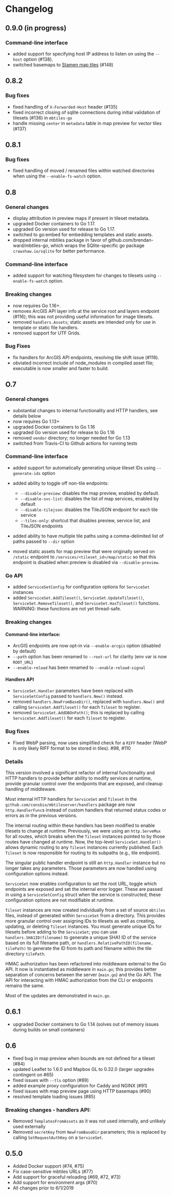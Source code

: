 # Changelog

## 0.9.0 (in progress)

### Command-line interface

-   added support for specifying host IP address to listen on using the `--host`
    option (#138).
-   switched basemaps to [Stamen map tiles](http://maps.stamen.com/) (#148)

## 0.8.2

### Bug fixes

-   fixed handling of `X-Forwarded-Host` header (#135)
-   fixed incorrect closing of sqlite connections during initial validation
    of tilesets (#136) in `mbtiles-go`
-   handle missing `center` in `metadata` table in map preview for vector tiles (#137)

## 0.8.1

### Bug fixes

-   fixed handling of moved / renamed files within watched directories when
    using the `--enable-fs-watch` option.

## 0.8

### General changes

-   display attribution in preview maps if present in tileset metadata.
-   upgraded Docker containers to Go 1.17.
-   upgraded Go version used for release to Go 1.17.
-   switched to go:embed for embedding templates and static assets.
-   dropped internal mbtiles package in favor of github.com/brendan-ward/mbtiles-go,
    which wraps the SQlite-specific go package `crawshaw.io/sqlite` for better
    performance.

### Command-line interface

-   added support for watching filesystem for changes to tilesets using
    `--enable-fs-watch` option.

### Breaking changes

-   now requires Go 1.16+.
-   removes ArcGIS API layer info at the service root and layers endpoint (#116);
    this was not providing useful information for image tilesets.
-   removed `handlers.Assets`; static assets are intended only for use in template
    or static file handlers.
-   removed support for UTF Grids.

### Bug Fixes

-   fix handlers for ArcGIS API endpoints, resolving tile shift issue (#116).
-   obviated incorrect include of node_modules in compiled asset file; executable
    is now smaller and faster to build.

## O.7

### General changes

-   substantial changes to internal functionality and HTTP handlers, see details below
-   now requires Go 1.13+
-   upgraded Docker containers to Go 1.16
-   upgraded Go version used for release to Go 1.16
-   removed `vendor` directory; no longer needed for Go 1.13
-   switched from Travis-CI to Github actions for running tests

### Command-line interface

-   added support for automatically generating unique tileset IDs using `--generate-ids` option
-   added ability to toggle off non-tile endpoints:

    -   `--disable-preview`: disables the map preview, enabled by default.
    -   `--disable-svc-list`: disables the list of map services, enabled by default
    -   `--disable-tilejson`: disables the TileJSON endpoint for each tile service
    -   `--tiles-only`: shortcut that disables preview, service list, and TileJSON endpoints

-   added ability to have multiple tile paths using a comma-delimited list of paths passed to `--dir` option

-   moved static assets for map preview that were originally served on `/static`
    endpoint to `/services/<tileset_id>/map/static` so that this endpoint is
    disabled when preview is disabled via `--disable-preview`.

### Go API

-   added `ServiceSetConfig` for configuration options for `ServiceSet` instances
-   added `ServiceSet.AddTileset()`, `ServiceSet.UpdateTileset()`,
    `ServiceSet.RemoveTileset()`, and `ServiceSet.HasTileset()` functions.
    WARNING: these functions are not yet thread-safe.

### Breaking changes

#### Command-line interface:

-   ArcGIS endpoints are now opt-in via `--enable-arcgis` option (disabled by default)
-   `--path` option has been renamed to `--root-url` for clarity (env var is now `ROOT_URL`)
-   `--enable-reload` has been renamed to `--enable-reload-signal`

#### Handlers API

-   `ServiceSet.Handler` parameters have been replaced with `ServiceSetConfig`
    passed to `handlers.New()` instead.
-   removed `handlers.NewFromBaseDir()`, replaced with `handlers.New()` and calling
    `ServiceSet.AddTileset()` for each `Tileset` to register.
-   removed `ServiceSet.AddDBOnPath()`; this is replaced by calling
    `ServiceSet.AddTileset()` for each `Tileset` to register.

### Bug fixes

-   Fixed WebP parsing, now uses simplified check for a `RIFF` header (WebP is only likely RIFF format to be stored in tiles). #98, #110

### Details

This version involved a significant refactor of internal functionality and HTTP
handlers to provide better ability to modify services at runtime, provide
granular control over the endpoints that are exposed, and cleanup handling
of middleware.

Most internal HTTP handlers for `ServiceSet` and `Tileset` in the
`github.com/consbio/mbtileserver/handlers` package are now `http.HandlerFunc`s
instead of custom handlers that returned status codes or errors as in the previous
versions.

The internal routing within these handlers has been modified to enable
tilesets to change at runtime. Previously, we were using an `http.ServeMux`
for all routes, which breaks when the `Tileset` instances pointed to by those
routes have changed at runtime. Now, the top-level `ServiceSet.Handler()`
allows dynamic routing to any `Tileset` instances currently published. Each
`Tileset` is now responsible for routing to its subpaths (e.g., tile endpoint).

The singular public handler endpoint is still an `http.Handler` instance but
no longer takes any parameters. Those parameters are now handled using
configuration options instead.

`ServiceSet` now enables configuration to set the root URL, toggle which endpoints
are exposed and set the internal error logger. These are passed in using a
`ServiceSetConfig` struct when the service is constructed; these configuration
options are not modifiable at runtime.

`Tileset` instances are now created individually from a set of source `mbtiles`
files, instead of generated within `ServiceSet` from a directory. This provides
more granular control over assigning IDs to tilesets as well as creating,
updating, or deleting `Tileset` instances. You must generate unique IDs for
tilesets before adding to the `ServiceSet`; you can use
`handlers.SHA1ID(filename)` to generate a unique SHA1 ID of the service based on
its full filename path, or `handlers.RelativePathID(filename, tilePath)` to
generate the ID from its path and filename within the tile directory `tilePath`.

HMAC authorization has been refactored into middleware external to the Go API.
It now is instantiated as middleware in `main.go`; this provides better
separation of concerns between the server (`main.go`) and the Go API. The API
for interacting with HMAC authorization from the CLI or endpoints remains the
same.

Most of the updates are demonstrated in `main.go`.

## 0.6.1

-   upgraded Docker containers to Go 1.14 (solves out of memory issues during builds on small containers)

## 0.6

-   fixed bug in map preview when bounds are not defined for a tileset (#84)
-   updated Leaflet to 1.6.0 and Mapbox GL to 0.32.0 (larger upgrades contingent on #65)
-   fixed issues with `--tls` option (#89)
-   added example proxy configuration for Caddy and NGINX (#91)
-   fixed issues with map preview page using HTTP basemaps (#90)
-   resolved template loading issues (#85)

### Breaking changes - handlers API:

-   Removed `TemplatesFromAssets` as it was not used internally, and unlikely used externally
-   Removed `secretKey` from `NewFromBaseDir` parameters; this is replaced by calling `SetRequestAuthKey` on a `ServiceSet`.

## 0.5.0

-   Added Docker support (#74, #75)
-   Fix case-sensitive mbtiles URLs (#77)
-   Add support for graceful reloading (#69, #72, #73)
-   Add support for environment args (#70)
-   All changes prior to 6/1/2019

